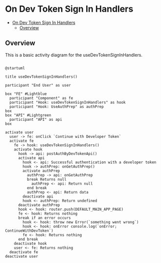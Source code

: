 # On Dev Token Sign In Handlers

<!-- TOC -->

- [On Dev Token Sign In Handlers](#on-dev-token-sign-in-handlers)
  - [Overview](#overview)

<!-- /TOC -->

## Overview
This is a basic activity diagram for the useDevTokenSignInHandlers.


```plantuml

@startuml

title useDevTokenSignInHandlers()

participant "End User" as user

box "FE" #Lightblue
  participant "Component" as fe
  participant "Hook: useDevTokenSignInHandlers" as hook
  participant "Hook: UseAuthPrep" as authPrep
box
box "API" #Lightgreen
  participant "API" as api
box

activate user
  user -> fe: onClick `Continue with Developer Token`
  activate fe
    fe -> hook: useDevTokenSignInHandlers()
    activate hook
      hook -> api: postAuthByDevTokenApi()
      activate api
        hook <- api: Successful authentication with a developer token
        hook -> authPrep: onGetAuthPrep()
        activate authPrep
          authPrep -> api: onGetAuthPrep
          break Returns null
            authPrep <- api: Return null
          end break
          authPrep <- api: Return data
        deactivate api
        hook <- authPrep: Return undefined
      deactivate authPrep
      hook <- hook: router.push(DEFAULT_MAIN_APP_PAGE)
      fe <- hook: Returns nothing
      break if an error occurs
        hook <- hook: throw new Error(`something went wrong`)
        hook <- hook: onError console.log(`onError; ContinueWithDevToken`)
        fe <- hook: Returns nothing
      end break
    deactivate hook
    user <- fe: Returns nothing
  deactivate fe
deactivate user


      
        


